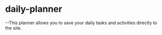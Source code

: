# daily-planner

--This planner allows you to save your daily tasks and activities directly to the site.